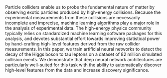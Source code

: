 Particle colliders enable us to probe the fundamental nature of matter by observing
exotic particles produced by high-energy collisions. Because the experimental
measurements from these collisions are necessarily incomplete and imprecise,
machine learning algorithms play a major role in the analysis of experimental
data. The high-energy physics community typically relies on standardized machine
learning software packages for this analysis, and devotes substantial effort
towards improving statistical power by hand-crafting high-level features derived
from the raw collider measurements. In this paper, we train artificial neural networks
to detect the decay of the Higgs boson to tau leptons on a dataset of 82 million
simulated collision events. We demonstrate that deep neural network architectures
are particularly well-suited for this task with the ability to automatically
discover high-level features from the data and increase discovery significance.